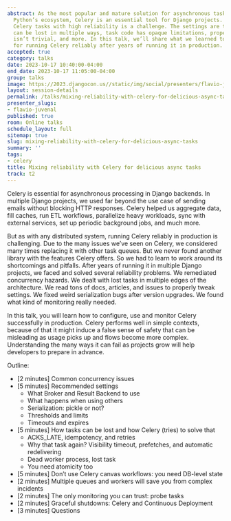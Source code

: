 ```yaml
---
abstract: As the most popular and mature solution for asynchronous task queues in
  Python’s ecosystem, Celery is an essential tool for Django projects. But running
  Celery tasks with high reliability is a challenge. The settings are tricky, tasks
  can be lost in multiple ways, task code has opaque limitations, proper monitoring
  isn’t trivial, and more. In this talk, we’ll share what we learned to be necessary
  for running Celery reliably after years of running it in production.
accepted: true
category: talks
date: 2023-10-17 10:40:00-04:00
end_date: 2023-10-17 11:05:00-04:00
group: talks
image: https://2023.djangocon.us//static/img/social/presenters/flavio-juvenal.png
layout: session-details
permalink: /talks/mixing-reliability-with-celery-for-delicious-async-tasks/
presenter_slugs:
- flavio-juvenal
published: true
room: Online talks
schedule_layout: full
sitemap: true
slug: mixing-reliability-with-celery-for-delicious-async-tasks
summary: ''
tags:
- celery
title: Mixing reliability with Celery for delicious async tasks
track: t2
---
```


Celery is essential for asynchronous processing in Django backends. In multiple Django projects, we used far beyond the use case of sending emails without blocking HTTP responses. Celery helped us aggregate data, fill caches, run ETL workflows, parallelize heavy workloads, sync with external services, set up periodic background jobs, and much more.

But as with any distributed system, running Celery reliably in production is challenging. Due to the many issues we’ve seen on Celery, we considered many times replacing it with other task queues. But we never found another library with the features Celery offers. So we had to learn to work around its shortcomings and pitfalls. After years of running it in multiple Django projects, we faced and solved several reliability problems. We remediated concurrency hazards. We dealt with lost tasks in multiple edges of the architecture. We read tons of docs, articles, and issues to properly tweak settings. We fixed weird serialization bugs after version upgrades. We found what kind of monitoring really needed.

In this talk, you will learn how to configure, use and monitor Celery successfully in production. Celery performs well in simple contexts, because of that it might induce a false sense of safety that can be misleading as usage picks up and flows become more complex. Understanding the many ways it can fail as projects grow will help developers to prepare in advance.

Outline:
- [2 minutes] Common concurrency issues
- [5 minutes] Recommended settings
  - What Broker and Result Backend to use
  - What happens when using others
  - Serialization: pickle or not?
  - Thresholds and limits
  - Timeouts and expires
- [5 minutes] How tasks can be lost and how Celery (tries) to solve that
  - ACKS_LATE, idempotency, and retries
  - Why that task again? Visibility timeout, prefetches, and automatic redelivering
  - Dead worker process, lost task
  - You need atomicity too
- [5 minutes] Don’t use Celery canvas workflows: you need DB-level state
- [2 minutes] Multiple queues and workers will save you from complex incidents
- [2 minutes] The only monitoring you can trust: probe tasks
- [2 minutes] Graceful shutdowns: Celery and Continuous Deployment
- [3 minutes] Questions
